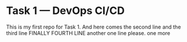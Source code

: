 # Task 1 — DevOps CI/CD
This is my first repo for Task 1.
And here comes the second line
and the third line
FINALLY FOURTH LINE
another one line please. 
one more

